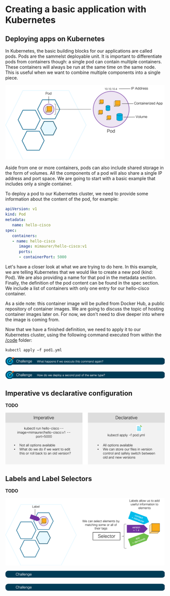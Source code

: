 # Creating a basic application with Kubernetes

## Deploying apps on Kubernetes
In Kubernetes, the basic building blocks for our applications are called pods. Pods are the sammelst deployable unit. It is important to differentiate pods from containers though: a single pod can contain multiple containers. These containers will always be run at the same time on the same node. This is useful when we want to combine multiple components into a single piece.

![K8S Pod](img/pod.png?raw=true "K8S Pod")

Aside from one or more containers, pods can also include shared storage in the form of volumes. All the components of a pod will also share a single IP address and port space. We are going to start with a basic example that includes only a single container.

To deploy a pod to our Kubernetes cluster, we need to provide some information about the content of the pod, for example:

```yaml
apiVersion: v1
kind: Pod
metadata:
   name: hello-cisco
spec:
   containers:
   - name: hello-cisco
      image: mimaurer/hello-cisco:v1
      ports:
      - containerPort: 5000
```
Let's have a closer look at what we are trying to do here. In this example, we are telling Kubernetes that we would like to create a new pod (kind: Pod). We are also providing a name for that pod in the metadata section. Finally, the definition of the pod content can be found in the spec section. We include a list of containers with only one entry for our hello-cisco container.

As a side note: this container image will be pulled from Docker Hub, a public repository of container images. We are going to discuss the topic of hosting container images later on. For now, we don't need to dive deeper into where the image is coming from.

Now that we have a finished definition, we need to apply it to our Kubernetes cluster, using the following command executed from within the [/code](code/ "/code") folder:
```
kubectl apply –f pod1.yml
```



![Challenge 1](img/challenge1.png?raw=true "Challenge 1")

![Challenge 2](img/challenge2.png?raw=true "Challenge 2")

## Imperative vs declarative configuration
**TODO**

![Imperative vs declarative configuration](img/imperative_vs_declarative.png?raw=true "Imperative vs declarative configuration")


## Labels and Label Selectors
**TODO**

![Labels](img/label.png?raw=true "Labels")

![Challenge 3](img/challenge3.png?raw=true "Challenge 3")


![Challenge 4](img/challenge4.png?raw=true "Challenge 4")
